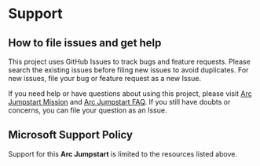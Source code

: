 # Support

## How to file issues and get help  

This project uses GitHub Issues to track bugs and feature requests. Please search the existing
issues before filing new issues to avoid duplicates. For new issues, file your bug or
feature request as a new Issue.

If you need help or have questions about using this project, please visit [Arc Jumpstart Mission](https://arcjumpstart.com/mission) and [Arc Jumpstart FAQ](https://aka.ms/Jumpstart-FAQ). If you still have doubts or concerns, you can file your question as an Issue.

## Microsoft Support Policy  

Support for this **Arc Jumpstart** is limited to the resources listed above.
